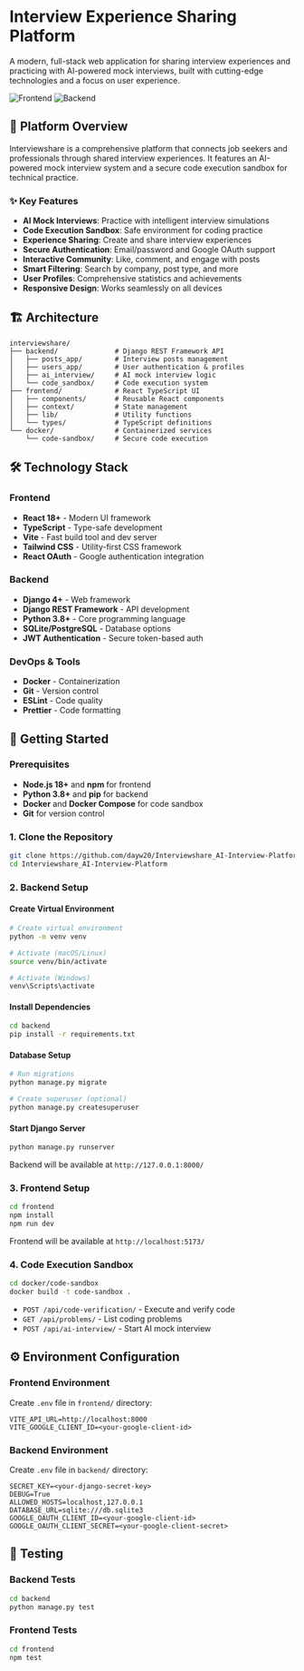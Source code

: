 # Interview Experience Sharing Platform

A modern, full-stack web application for sharing interview experiences and practicing with AI-powered mock interviews, built with cutting-edge technologies and a focus on user experience.

![Frontend](https://img.shields.io/badge/Frontend-React%20%2B%20TypeScript-blue)
![Backend](https://img.shields.io/badge/Backend-Django%20%2B%20DRF-green)

## 🚀 Platform Overview

Interviewshare is a comprehensive platform that connects job seekers and professionals through shared interview experiences. It features an AI-powered mock interview system and a secure code execution sandbox for technical practice.

### ✨ Key Features

- **AI Mock Interviews**: Practice with intelligent interview simulations
- **Code Execution Sandbox**: Safe environment for coding practice
- **Experience Sharing**: Create and share interview experiences
- **Secure Authentication**: Email/password and Google OAuth support
- **Interactive Community**: Like, comment, and engage with posts
- **Smart Filtering**: Search by company, post type, and more
- **User Profiles**: Comprehensive statistics and achievements
- **Responsive Design**: Works seamlessly on all devices

## 🏗️ Architecture

```
interviewshare/
├── backend/              # Django REST Framework API
│   ├── posts_app/        # Interview posts management
│   ├── users_app/        # User authentication & profiles
│   ├── ai_interview/     # AI mock interview logic
│   └── code_sandbox/     # Code execution system
├── frontend/             # React TypeScript UI
│   ├── components/       # Reusable React components
│   ├── context/          # State management
│   ├── lib/              # Utility functions
│   └── types/            # TypeScript definitions
└── docker/               # Containerized services
    └── code-sandbox/     # Secure code execution
```

## 🛠️ Technology Stack

### Frontend
- **React 18+** - Modern UI framework
- **TypeScript** - Type-safe development
- **Vite** - Fast build tool and dev server
- **Tailwind CSS** - Utility-first CSS framework
- **React OAuth** - Google authentication integration

### Backend
- **Django 4+** - Web framework
- **Django REST Framework** - API development
- **Python 3.8+** - Core programming language
- **SQLite/PostgreSQL** - Database options
- **JWT Authentication** - Secure token-based auth

### DevOps & Tools
- **Docker** - Containerization
- **Git** - Version control
- **ESLint** - Code quality
- **Prettier** - Code formatting

## 🚀 Getting Started

### Prerequisites

- **Node.js 18+** and **npm** for frontend
- **Python 3.8+** and **pip** for backend
- **Docker** and **Docker Compose** for code sandbox
- **Git** for version control

### 1. Clone the Repository

```bash
git clone https://github.com/dayw20/Interviewshare_AI-Interview-Platform.git
cd Interviewshare_AI-Interview-Platform
```

### 2. Backend Setup

#### Create Virtual Environment
```bash
# Create virtual environment
python -m venv venv

# Activate (macOS/Linux)
source venv/bin/activate

# Activate (Windows)
venv\Scripts\activate
```

#### Install Dependencies
```bash
cd backend
pip install -r requirements.txt
```

#### Database Setup
```bash
# Run migrations
python manage.py migrate

# Create superuser (optional)
python manage.py createsuperuser
```

#### Start Django Server
```bash
python manage.py runserver
```

Backend will be available at `http://127.0.0.1:8000/`

### 3. Frontend Setup

```bash
cd frontend
npm install
npm run dev
```

Frontend will be available at `http://localhost:5173/`

### 4. Code Execution Sandbox

```bash
cd docker/code-sandbox
docker build -t code-sandbox .
```

- `POST /api/code-verification/` - Execute and verify code
- `GET /api/problems/` - List coding problems
- `POST /api/ai-interview/` - Start AI mock interview

## ⚙️ Environment Configuration

### Frontend Environment
Create `.env` file in `frontend/` directory:
```env
VITE_API_URL=http://localhost:8000
VITE_GOOGLE_CLIENT_ID=<your-google-client-id>
```

### Backend Environment
Create `.env` file in `backend/` directory:
```env
SECRET_KEY=<your-django-secret-key>
DEBUG=True
ALLOWED_HOSTS=localhost,127.0.0.1
DATABASE_URL=sqlite:///db.sqlite3
GOOGLE_OAUTH_CLIENT_ID=<your-google-client-id>
GOOGLE_OAUTH_CLIENT_SECRET=<your-google-client-secret>
```

## 🧪 Testing

### Backend Tests
```bash
cd backend
python manage.py test
```

### Frontend Tests
```bash
cd frontend
npm test
```

